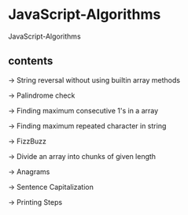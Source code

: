 # JavaScript-Algorithms

JavaScript-Algorithms

## contents

-> String reversal without using builtin array methods

-> Palindrome check

-> Finding maximum consecutive 1's in a array

-> Finding maximum repeated character in string

-> FizzBuzz

-> Divide an array into chunks of given length

-> Anagrams

-> Sentence Capitalization

-> Printing Steps
